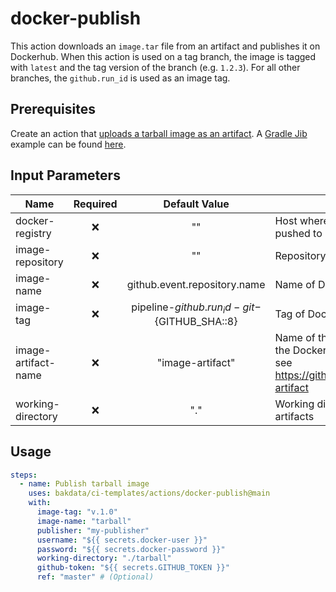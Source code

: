 # docker-publish

This action downloads an `image.tar` file from an artifact and publishes it on Dockerhub. When this action is used on a tag branch, the image is tagged with `latest` and the tag version of the branch (e.g. `1.2.3`). For all other branches, the `github.run_id` is used as an image tag.

## Prerequisites

Create an action that [uploads a tarball image as an artifact](https://github.com/actions/upload-artifact). A [Gradle Jib](https://github.com/GoogleContainerTools/jib/tree/master/jib-gradle-plugin) example can be found [here](https://github.com/bakdata/ci-templates/tree/main/actions/java-gradle-build-jib).

## Input Parameters

| Name                | Required |                   Default Value                    | Description                                                                                                          |
| ------------------- | :------: | :------------------------------------------------: | -------------------------------------------------------------------------------------------------------------------- |
| docker-registry     |    ❌    |                         ""                         | Host where the image should be pushed to                                                                             |
| image-repository    |    ❌    |                         ""                         | Repository of Docker image                                                                                           |
| image-name          |    ❌    |            github.event.repository.name            | Name of Docker image                                                                                                 |
| image-tag           |    ❌    | pipeline-${{ github.run_id }}-git-${GITHUB_SHA::8} | Tag of Docker image                                                                                                  |
| image-artifact-name |    ❌    |                  "image-artifact"                  | Name of the artifact that contains the Docker image.tar file to push, see https://github.com/actions/upload-artifact |
| working-directory   |    ❌    |                        "."                         | Working directory for your Docker artifacts                                                                          |

## Usage

```yaml
steps:
  - name: Publish tarball image
    uses: bakdata/ci-templates/actions/docker-publish@main
    with:
      image-tag: "v.1.0"
      image-name: "tarball"
      publisher: "my-publisher"
      username: "${{ secrets.docker-user }}"
      password: "${{ secrets.docker-password }}"
      working-directory: "./tarball"
      github-token: "${{ secrets.GITHUB_TOKEN }}"
      ref: "master" # (Optional)
```
